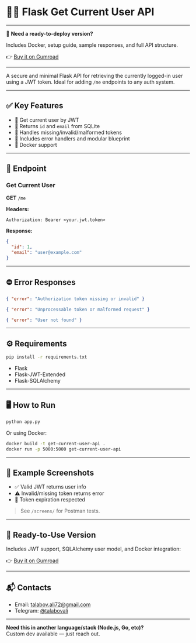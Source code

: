 # 🙋‍♂️ Flask Get Current User API
---

🚀 **Need a ready-to-deploy version?**

Includes Docker, setup guide, sample responses, and full API structure.

👉 [Buy it on Gumroad](https://talabov.gumroad.com/)

---

A secure and minimal Flask API for retrieving the currently logged-in user using a JWT token. Ideal for adding `/me` endpoints to any auth system.

---

## ✅ Key Features

- 🔐 Get current user by JWT
- 🔎 Returns `id` and `email` from SQLite
- 🚫 Handles missing/invalid/malformed tokens
- 🧱 Includes error handlers and modular blueprint
- 🐳 Docker support

---

## 🚀 Endpoint

### Get Current User

**GET** `/me`

**Headers:**
```
Authorization: Bearer <your.jwt.token>
```

**Response:**
```json
{
  "id": 1,
  "email": "user@example.com"
}
```

---

## ⛔ Error Responses

```json
{ "error": "Authorization token missing or invalid" }

{ "error": "Unprocessable token or malformed request" }

{ "error": "User not found" }
```

---

## ⚙️ Requirements

```bash
pip install -r requirements.txt
```

- Flask  
- Flask-JWT-Extended  
- Flask-SQLAlchemy

---

## 🖥 How to Run

```bash
python app.py
```

Or using Docker:
```bash
docker build -t get-current-user-api .
docker run -p 5000:5000 get-current-user-api
```

---

## 🧪 Example Screenshots

- ✅ Valid JWT returns user info
- ⚠️ Invalid/missing token returns error
- 🧱 Token expiration respected

> See `/screens/` for Postman tests.

---

## 💼 Ready-to-Use Version

Includes JWT support, SQLAlchemy user model, and Docker integration:

👉 [Buy it on Gumroad](https://talabov.gumroad.com/)

---

## 📬 Contacts

- Email: talabov.ali72@gmail.com  
- Telegram: [@talabovali](https://t.me/talabovali)

---

**Need this in another language/stack (Node.js, Go, etc)?**  
Custom dev available — just reach out.
